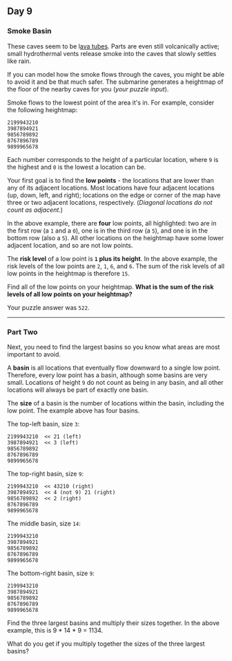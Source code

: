 ## Day 9

### Smoke Basin

These caves seem to be l[ava tubes](https://en.wikipedia.org/wiki/Lava_tube). Parts are 
even still volcanically active; small hydrothermal vents release smoke into the caves 
that slowly settles like rain.

If you can model how the smoke flows through the caves, you might be able to avoid it 
and be that much safer. The submarine generates a heightmap of the floor of the nearby 
caves for you (_your puzzle input_).

Smoke flows to the lowest point of the area it's in. For example, consider the following 
heightmap:

```
2199943210
3987894921
9856789892
8767896789
9899965678
```

Each number corresponds to the height of a particular location, where `9` is the highest 
and `0` is the lowest a location can be.

Your first goal is to find the **low points** - the locations that are lower than any of 
its adjacent locations. Most locations have four adjacent locations (up, down, left, and 
right); locations on the edge or corner of the map have three or two adjacent locations, 
respectively. (_Diagonal locations do not count as adjacent._)

In the above example, there are **four** low points, all highlighted: two are in the 
first row (a `1` and a `0`), one is in the third row (a `5`), and one is in the bottom 
row (also a `5`). All other locations on the heightmap have some lower adjacent location, 
and so are not low points.

The **risk level** of a low point is **`1` plus its height**. In the above example, the 
risk levels of the low points are `2`, `1`, `6`, and `6`. The sum of the risk levels of 
all low points in the heightmap is therefore `15`.

Find all of the low points on your heightmap. **What is the sum of the risk levels of all 
low points on your heightmap?**

Your puzzle answer was `522`.

---

### Part Two

Next, you need to find the largest basins so you know what areas are most important to 
avoid.

A **basin** is all locations that eventually flow downward to a single low point. 
Therefore, every low point has a basin, although some basins are very small. Locations 
of height `9` do not count as being in any basin, and all other locations will always 
be part of exactly one basin.

The **size** of a basin is the number of locations within the basin, including the low 
point. The example above has four basins.

The top-left basin, size `3`:

```
2199943210  << 21 (left)
3987894921  << 3 (left)
9856789892
8767896789
9899965678
```

The top-right basin, size `9`:

```
2199943210  << 43210 (right)
3987894921  << 4 (not 9) 21 (right)
9856789892  << 2 (right)
8767896789
9899965678
```

The middle basin, size `14`:

```
2199943210
3987894921
9856789892
8767896789
9899965678
```

The bottom-right basin, size `9`:

```
2199943210
3987894921
9856789892
8767896789
9899965678
```

Find the three largest basins and multiply their sizes together. In the above example, this is 9 * 14 * 9 = 1134.

What do you get if you multiply together the sizes of the three largest basins?
